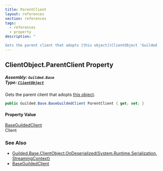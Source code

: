 ```yaml
---
title: ParentClient
layout: references
section: references
tags:
  - references
  - property
description: "

Gets the parent client that adopts [this object](ClientObject 'Guilded.Base.ClientObject')."
---
```


## ClientObject.ParentClient Property
##### **Assembly:** `Guilded.Base`<br/>**Type:** [`ClientObject`](ClientObject 'Guilded.Base.ClientObject')

Gets the parent client that adopts [this object](ClientObject 'Guilded.Base.ClientObject').

```csharp
public Guilded.Base.BaseGuildedClient ParentClient { get; set; }
```

#### Property Value
[BaseGuildedClient](BaseGuildedClient 'Guilded.Base.BaseGuildedClient')  
Client

### See Also
- [Guilded.Base.ClientObject.OnDeserialized(System.Runtime.Serialization.StreamingContext)](https://docs.microsoft.com/en-us/dotnet/api/Guilded.Base.ClientObject.OnDeserialized#Guilded_Base_ClientObject_OnDeserialized_System_Runtime_Serialization_StreamingContext_ 'Guilded.Base.ClientObject.OnDeserialized(System.Runtime.Serialization.StreamingContext)')
- [BaseGuildedClient](BaseGuildedClient 'Guilded.Base.BaseGuildedClient')
